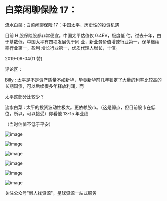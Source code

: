 # 白菜闲聊保险 17：

流水白菜 : 白菜闲聊保险 17：中国太平，历史性的投资机遇

目前 H 股保险股都非常便宜。中国太平估值仅 0.4EV，极度低 估。过去十年，由于基数低，中国太平有四项发展优于同 业，新业务价值增速行业第一，保单继续率行业第一，盈利 增长行业第一，优质代理人增长，十倍。

2019-09-04(11 赞)

评论区：

Billy : 太平是不是资产质量不如新华，毕竟新华前几年锁定了大量的利率比较高的长期国债，可以后续很多年释放利润，而

太平这部分比较少？

流水白菜 : 太平的投资波动性极大。更依赖股市。（这是弱点，但目前股市在低位，所以，可以接受）你看他 13-15 年业绩

（当时估值不低于平安）

![image](img/Image_010.png)

![image](img/Image_011.png)

![image](img/Image_012.png)

![image](img/Image_013.png)

![image](img/Image_014.png)

![image](img/Image_015.png)

关注公众号"懒人找资源"，星球资源一站式服务